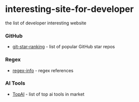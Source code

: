 # interesting-site-for-developer
 the list of developer interesting website

### GitHub

* [git-star-ranking](https://gitstar-ranking.com/) - list of popular GitHub star repos

### Regex
* [regex-info](https://www.regular-expressions.info/) - regex references

### AI Tools
* [TopAI](https://topai.tools/) - list of top ai tools in market
